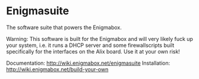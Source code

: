 Enigmasuite
===========

The software suite that powers the Enigmabox.

Warning: This software is built for the Enigmabox and will very likely fuck up your system, i.e. it runs a DHCP server and some firewallscripts built specifically for the interfaces on the Alix board. Use it at your own risk!

Documentation: http://wiki.enigmabox.net/enigmasuite
Installation: http://wiki.enigmabox.net/build-your-own
